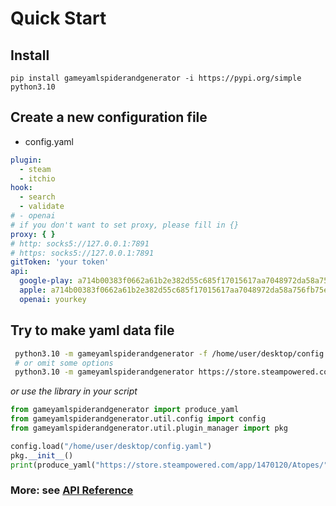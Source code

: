 # Quick Start
## Install
```commandline
pip install gameyamlspiderandgenerator -i https://pypi.org/simple
python3.10
```
## Create a new configuration file
- config.yaml
```yaml
plugin:
  - steam
  - itchio
hook:
  - search
  - validate
# - openai
# if you don't want to set proxy, please fill in {}
proxy: { }
# http: socks5://127.0.0.1:7891
# https: socks5://127.0.0.1:7891
gitToken: 'your token'
api:
  google-play: a714b00383f0662a61b2e382d55c685f17015617aa7048972da58a756fb75e90 # Get your api key via serpapi.com
  apple: a714b00383f0662a61b2e382d55c685f17015617aa7048972da58a756fb75e90
  openai: yourkey

```
## Try to make yaml data file
```bash
 python3.10 -m gameyamlspiderandgenerator -f /home/user/desktop/config.yaml  https://store.steampowered.com/app/290340/Armello/ -o 1.zip
 # or omit some options
 python3.10 -m gameyamlspiderandgenerator https://store.steampowered.com/app/290340/Armello/

```
*or use the library in your script*
```python
from gameyamlspiderandgenerator import produce_yaml
from gameyamlspiderandgenerator.util.config import config
from gameyamlspiderandgenerator.util.plugin_manager import pkg

config.load("/home/user/desktop/config.yaml")
pkg.__init__()
print(produce_yaml("https://store.steampowered.com/app/1470120/Atopes/"))
```

### More: see [API Reference](https://github.com/FurryGamesIndex/GameYamlSpiderAndGenerator/wiki/Api-Reference)
